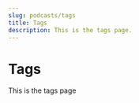 ```yaml
---
slug: podcasts/tags
title: Tags
description: This is the tags page.
---
```


# Tags

This is the tags page

